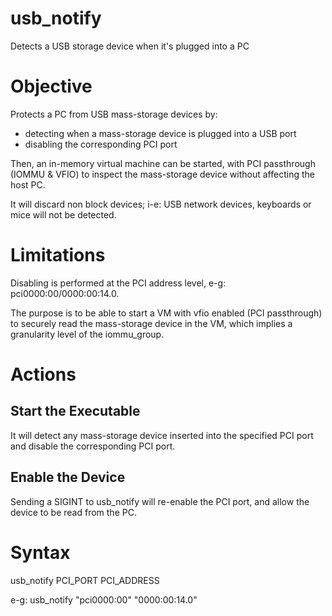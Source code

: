 # usb_notify
Detects a USB storage device when it's plugged into a PC

# Objective
Protects a PC from USB mass-storage devices by:
- detecting when a mass-storage device is plugged into a USB port
- disabling the corresponding PCI port

Then, an in-memory virtual machine can be started, with PCI passthrough (IOMMU & VFIO) to inspect the mass-storage device without affecting the host PC.

It will discard non block devices; i-e: USB network devices, keyboards or mice will not be detected.

# Limitations
Disabling is performed at the PCI address level, e-g: pci0000:00/0000:00:14.0.

The purpose is to be able to start a VM with vfio enabled (PCI passthrough) to securely read the mass-storage device in the VM, which implies a granularity level of the iommu_group.

# Actions

## Start the Executable

It will detect any mass-storage device inserted into the specified PCI port and disable the corresponding PCI port.

## Enable the Device

Sending a SIGINT to usb_notify will re-enable the PCI port, and allow the device to be read from the PC.

# Syntax

usb_notify PCI_PORT PCI_ADDRESS

e-g: usb_notify "pci0000:00" "0000:00:14.0"
